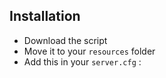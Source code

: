 
## Installation

- Download the script
- Move it to your `resources` folder
- Add this in your `server.cfg` :

